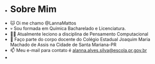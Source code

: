 - # Sobre Mim 
- 🐱 Oi me chamo @LannaMattos 
- 💀 Sou formada em Química Bacharelado e Licenciatura.  
- 👩‍💻 Atualmente leciono a disciplina de Pensamento Computacional 
- 🏫 Faço parte do corpo docente do Colégio Estadual Joaquim Maria Machado de Assis na Cidade de Santa Mariana-PR
- 📫 Meu e-mail para contato é alanna.alves.silva@escola.pr.gov.br
- 
<!---
LannaMattos/LannaMattos is a ✨ special ✨ repository because its `README.md` (this file) appears on your GitHub profile.
You can click the Preview link to take a look at your changes.
--->
